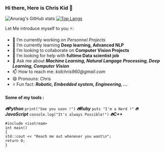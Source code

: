 ### Hi there, Here is Chris Kid 👋
![Anurag's GitHub stats](https://github-readme-stats.vercel.app/api?username=Kidchris&show_icons=true&theme=dracula)
[![Top Langs](https://github-readme-stats.vercel.app/api/top-langs/?username=Kidchris&layout=compact&show_icons=true&theme=dracula)](https://github.com/anuraghazra/github-readme-stats)

<!--
**Kidchris/Kidchris** is a ✨ _special_ ✨ repository because its `README.md` (this file) appears on your GitHub profile.
-->

Let Me introduce myself to you ⚡:

- 🔭 I’m currently working on *Personnel Projects*
- 🌱 I’m currently learning **Deep learning, Advanced NLP**
- 👯 I’m looking to collaborate on **Computer Vision Projects**
- 🤔 I’m looking for help with **fultime Data scientist job**
- 💬 Ask me about  ***Machine Learning, Natural Langage Processing, Deep Learning, Computer Vision***
- 📫 How to reach me: _kidchris960@gmail.com_
- 😄 Pronouns: Chris
- ⚡ Fun fact: ***Robotic, Embedded system, Engineering, ...***

#### Some of my tools :
***🔥Python***
```print("See you soon !")``` 
***🔥Ruby***
```puts "I'm a Nerd !"```
***🔥JavaScript***
```console.log("It's always Possible!")```
***🔥C++***
```
#include <isotream>
int main()
{
std::cout << "Reach me out whenever you want\n";
return 0;
}
```

<!-- ![Quote](https://github-readme-quotes.herokuapp.com/quote?font=Redressed&theme=dark) -->
